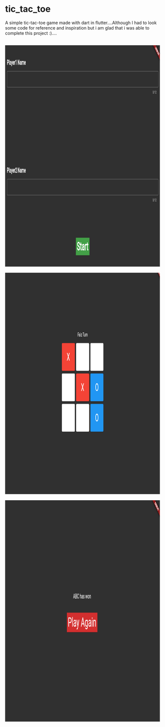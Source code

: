 # tic_tac_toe

A simple tic-tac-toe game made with dart in flutter....Although I had to look some code for reference and inspiration but i am glad that i was able to complete this project :)....

<br>
<img src="https://github.com/FaizFk/TicTacToe-Flutter-Game/blob/debug/lib/images/tictactoe1.png?raw=true" height=720px width=1000px>
<br>
<br>
<img src="https://github.com/FaizFk/TicTacToe-Flutter-Game/blob/debug/lib/images/img2.png?raw=true" height=720px width=1000px>

<br>
<br>
<img src="https://github.com/FaizFk/TicTacToe-Flutter-Game/blob/debug/lib/images/img3.png?raw=true" height=720px width=1000px>
